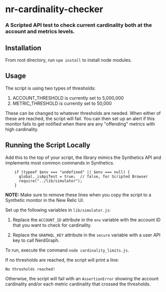 # nr-cardinality-checker

### A Scripted API test to check current cardinality both at the account and metrics levels.


## Installation

From root directory, run `npm install` to install node modules.

## Usage

The script is using two types of thresholds:

1. ACCOUNT_THRESHOLD is currently set to 5,000,000
2. METRIC_THRESHOLD is currently set to 50,000

These can be changed to whatever thresholds are needed. When either of these are reached, the script will fail. You can then set up an alert if this monitor fails to get notified when there are any "offending" metrics with high cardinality.

## Running the Script Locally

Add this to the top of your script, the library mimics the Synthetics API and implements most common commands in Synthetics.

```
    if (typeof $env === "undefined" || $env === null) {
      global._isApiTest = true;  // false, for Scripted Browser
      require("../lib/simulator");
    }
```

**NOTE:** Make sure to remove these lines when you copy the script to a Synthetic monitor in the New Relic UI.

Set up the following variables in `lib/simulator.js`:

1. Replace the `ACCOUNT_ID` attribute in the `env` variable with the account ID that you want to check for cardinality.

2. Replace the `GRAPHQL_KEY` attribute in the `secure` variable with a user API key to call NerdGraph.

To run, execute the command `node cardinality_limits.js`. 


If no thresholds are reached, the script will print a line:

```
No thresholds reached!
```

Otherwise, the script will fail with an `AssertionError` showing the account cardinality and/or each metric cardinality that crossed the thresholds.